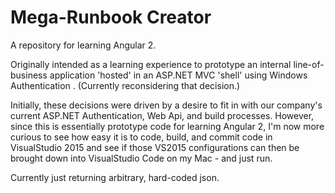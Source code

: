 # Mega-Runbook Creator


A repository for learning Angular 2. 

Originally intended as a learning experience to prototype an internal line-of-business application 'hosted' in an ASP.NET MVC 'shell' using Windows Authentication . (Currently reconsidering that decision.)

Initially, these decisions were driven by a desire to fit in with our company's current ASP.NET Authentication, Web Api, and build processes. However, since this is essentially prototype code for learning Angular 2, I'm now more curious to see how easy it is to code, build, and commit code in VisualStudio 2015 and see if those VS2015 configurations can then be brought down into VisualStudio Code on my Mac - and just run.

Currently just returning arbitrary, hard-coded json.



